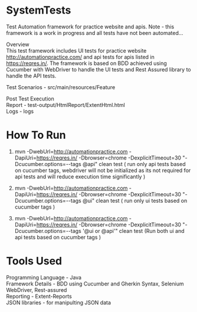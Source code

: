 # SystemTests
Test Automation framework for practice website and apis. 
Note - this framework is a work in progress and all tests have not been automated...  

Overview<br/> This test framework includes UI tests for practice website http://automationpractice.com/ and api tests for apis listed in https://reqres.in/. The framework is based on BDD achieved using Cucumber with WebDriver to handle the UI tests and Rest Assured library to handle the API tests.

Test Scenarios - src/main/resources/Feature

Post Test Execution<br/>
Report  - test-output/HtmlReport/ExtentHtml.html<br/>
Logs - logs

# How To Run

1. mvn -DwebUrl=http://automationpractice.com -DapiUri=https://reqres.in/ -Dbrowser=chrome -DexplicitTimeout=30 "-Dcucumber.options=--tags @api" clean test
( run only api tests based on cucumber tags, webdriver will not be initialized as its not required for api tests and will reduce execution time significantly )

2. mvn -DwebUrl=http://automationpractice.com -DapiUri=https://reqres.in/ -Dbrowser=chrome -DexplicitTimeout=30 "-Dcucumber.options=--tags @ui" clean test
( run only ui tests based on cucumber tags )

3. mvn -DwebUrl=http://automationpractice.com -DapiUri=https://reqres.in/ -Dbrowser=chrome -DexplicitTimeout=30 "-Dcucumber.options=--tags '@ui or @api'" clean test
(Run both ui and api tests based on cucumber tags )


# Tools Used
Programming Language - Java<br/>
Framework Details - BDD using Cucumber and Gherkin Syntax, Selenium WebDriver, Rest-assured<br/>
Reporting - Extent-Reports<br/>
JSON libraries - for manipulting JSON data<br/>

